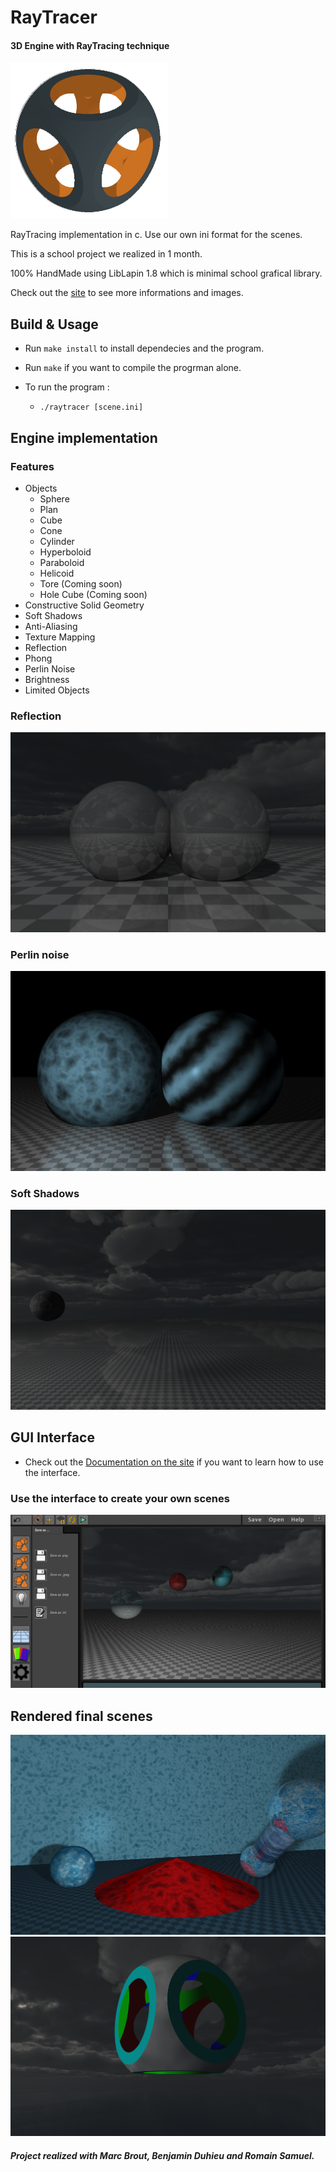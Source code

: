 # RayTracer
#### 3D Engine with RayTracing technique
![Logo](assets/screenshots/logo2_0.png?raw=true "Logo")

RayTracing implementation in c. Use our own ini format for the scenes.

This is a school project we realized in 1 month.

100% HandMade using LibLapin 1.8 which is minimal school grafical library.

Check out the [site](http://raytracer.strikingly.com/) to see more informations and images.


## Build & Usage

* Run `make install` to install dependecies and the program.
* Run `make` if you want to compile the progrman alone.

* To run the program :
   - `./raytracer [scene.ini]`


## Engine implementation

### Features

* Objects
  - Sphere
  - Plan
  - Cube
  - Cone
  - Cylinder
  - Hyperboloid
  - Paraboloid
  - Helicoid
  - Tore (Coming soon)
  - Hole Cube (Coming soon)
* Constructive Solid Geometry
* Soft Shadows
* Anti-Aliasing
* Texture Mapping
* Reflection
* Phong
* Perlin Noise
* Brightness
* Limited Objects

### Reflection
![Engine](assets/screenshots/reflect.png?raw=true "Reflection view")

### Perlin noise
![Engine](assets/screenshots/perlin_noise.png?raw=true "Perlin view")

### Soft Shadows
![Engine](assets/screenshots/soft_shadows.png?raw=true "Perlin view")


## GUI Interface

* Check out the [Documentation on the site](http://raytracer.strikingly.com/) if you want to learn how to use the interface. 

### Use the interface to create your own scenes
![Interface](assets/screenshots/itfc.png?raw=true "Interface view")


## Rendered final scenes
![scene](assets/screenshots/glass1.png?raw=true "Basic view")
![scene](assets/screenshots/csg.png?raw=true "Csg view")



##### Project realized with Marc Brout, Benjamin Duhieu and Romain Samuel.
